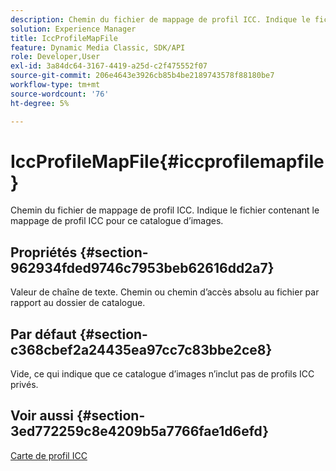 ```yaml
---
description: Chemin du fichier de mappage de profil ICC. Indique le fichier contenant le mappage de profil ICC pour ce catalogue d’images.
solution: Experience Manager
title: IccProfileMapFile
feature: Dynamic Media Classic, SDK/API
role: Developer,User
exl-id: 3a84dc64-3167-4419-a25d-c2f475552f07
source-git-commit: 206e4643e3926cb85b4be2189743578f88180be7
workflow-type: tm+mt
source-wordcount: '76'
ht-degree: 5%

---
```


# IccProfileMapFile{#iccprofilemapfile}

Chemin du fichier de mappage de profil ICC. Indique le fichier contenant le mappage de profil ICC pour ce catalogue d’images.

## Propriétés {#section-962934fded9746c7953beb62616dd2a7}

Valeur de chaîne de texte. Chemin ou chemin d’accès absolu au fichier par rapport au dossier de catalogue.

## Par défaut {#section-c368cbef2a24435ea97cc7c83bbe2ce8}

Vide, ce qui indique que ce catalogue d’images n’inclut pas de profils ICC privés.

## Voir aussi {#section-3ed772259c8e4209b5a7766fae1d6efd}

[Carte de profil ICC](../../../../../is-api/image-catalog/image-serving-api-ref/c-image-catalog-reference/c-icc-profile-map-reference/c-icc-profile-map-reference.md#concept-57b9148ce55249cd825cb7ee19ed057c)
